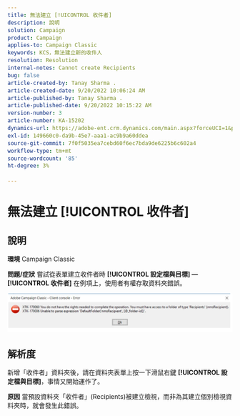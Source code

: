 ```yaml
---
title: 無法建立 [!UICONTROL 收件者]
description: 說明
solution: Campaign
product: Campaign
applies-to: Campaign Classic
keywords: KCS，無法建立新的收件人
resolution: Resolution
internal-notes: Cannot create Recipients
bug: false
article-created-by: Tanay Sharma .
article-created-date: 9/20/2022 10:06:24 AM
article-published-by: Tanay Sharma .
article-published-date: 9/20/2022 10:15:22 AM
version-number: 3
article-number: KA-15202
dynamics-url: https://adobe-ent.crm.dynamics.com/main.aspx?forceUCI=1&pagetype=entityrecord&etn=knowledgearticle&id=687448df-cb38-ed11-9db1-002248086735
exl-id: 149660c0-da9b-45e7-aaa1-ac9b9a60ddea
source-git-commit: 7f0f5035ea7cebd60f6ec7bda9de6225b6c602a4
workflow-type: tm+mt
source-wordcount: '85'
ht-degree: 3%

---
```


# 無法建立 [!UICONTROL 收件者]

## 說明

<b>環境</b>
Campaign Classic


<b>問題/症狀</b>
嘗試從表單建立收件者時 <b>[!UICONTROL 設定檔與目標] — [!UICONTROL 收件者]</b> 在例項上，使用者有權存取資料夾錯誤。



![](assets/___f4809700-cd38-ed11-9db1-002248086735___.png)


## 解析度




新增「收件者」資料夾後，請在資料夾表單上按一下滑鼠右鍵 <b>[!UICONTROL 設定檔與目標]</b>，事情又開始運作了。


<b>原因</b>
當預設資料夾「收件者」(Recipients)被建立檢視，而非為其建立個別檢視資料夾時，就會發生此錯誤。
